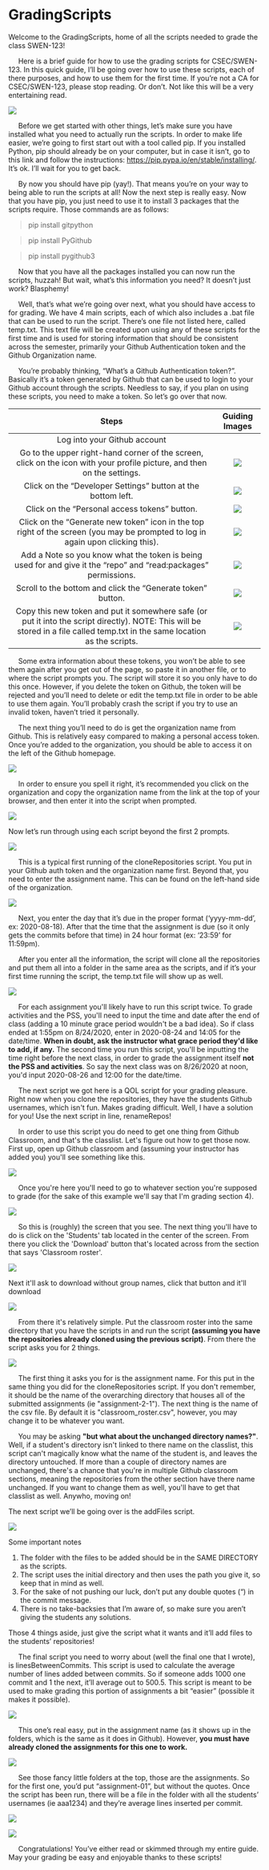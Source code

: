 # GradingScripts
Welcome to the GradingScripts, home of all the scripts needed to grade the class SWEN-123!

&nbsp;&nbsp;&nbsp;&nbsp;&nbsp;Here is a brief guide for how to use the grading scripts for CSEC/SWEN-123. In this quick guide, I’ll be going over how to use these scripts, each of there purposes, and how to use them for the first time. If you’re not a CA for CSEC/SWEN-123, please stop reading. Or don’t. Not like this will be a very entertaining read.

![](markdownImages/allFilesOnGithub.png)

&nbsp;&nbsp;&nbsp;&nbsp;&nbsp;Before we get started with other things, let’s make sure you have installed what you need to actually run the scripts. In order to make life easier, we’re going to first start out with a tool called pip. If you installed Python, pip should already be on your computer, but in case it isn’t, go to this link and follow the instructions: https://pip.pypa.io/en/stable/installing/. It’s ok. I’ll wait for you to get back.

&nbsp;&nbsp;&nbsp;&nbsp;&nbsp;By now you should have pip (yay!). That means you’re on your way to being able to run the scripts at all! Now the next step is really easy. Now that you have pip, you just need to use it to install 3 packages that the scripts require. Those commands are as follows:

>pip install gitpython

>pip install PyGithub

>pip install pygithub3

&nbsp;&nbsp;&nbsp;&nbsp;&nbsp;Now that you have all the packages installed you can now run the scripts, huzzah! But wait, what’s this information you need? It doesn’t just work? Blasphemy!

&nbsp;&nbsp;&nbsp;&nbsp;&nbsp;Well, that’s what we’re going over next, what you should have access to for grading. We have 4 main scripts, each of which also includes a .bat file that can be used to run the script. There’s one file not listed here, called temp.txt. This text file will be created upon using any of these scripts for the first time and is used for storing information that should be consistent across the semester, primarily your Github Authentication token and the Github Organization name.


&nbsp;&nbsp;&nbsp;&nbsp;&nbsp;You’re probably thinking, “What’s a Github Authentication token?”. Basically it’s a token generated by Github that can be used to login to your Github account through the scripts. Needless to say, if you plan on using these scripts, you need to make a token. So let’s go over that now.

Steps | Guiding Images
:-----: | :-----------:
Log into your Github account | 
Go to the upper right-hand corner of the screen, click on the icon with your profile picture, and then on the settings. | ![](markdownImages/githubSettings.png)
Click on the “Developer Settings” button at the bottom left. | ![](markdownImages/developerSettings.png)
Click on the “Personal access tokens” button. | ![](markdownImages/personalAccessTokens.png)
Click on the “Generate new token” icon in the top right of the screen (you may be prompted to log in again upon clicking this). | ![](markdownImages/generateNewToken.png)
Add a Note so you know what the token is being used for and give it the “repo” and “read:packages” permissions. | ![](markdownImages/TokenSettings.png)
Scroll to the bottom and click the “Generate token” button. | ![](markdownImages/generateToken.png)
Copy this new token and put it somewhere safe (or put it into the script directly). NOTE: This will be stored in a file called temp.txt in the same location as the scripts. | ![](markdownImages/tokenFinishEx.png)

&nbsp;&nbsp;&nbsp;&nbsp;&nbsp;Some extra information about these tokens, you won’t be able to see them again after you get out of the page, so paste it in another file, or to where the script prompts you. The script will store it so you only have to do this once. However, if you delete the token on Github, the token will be rejected and you’ll need to delete or edit the temp.txt file in order to be able to use them again. You’ll probably crash the script if you try to use an invalid token, haven’t tried it personally.

&nbsp;&nbsp;&nbsp;&nbsp;&nbsp;The next thing you’ll need to do is get the organization name from Github. This is relatively easy compared to making a personal access token. Once you’re added to the organization, you should be able to access it on the left of the Github homepage.

![](markdownImages/dashboard.png)

&nbsp;&nbsp;&nbsp;&nbsp;&nbsp;In order to ensure you spell it right, it’s recommended you click on the organization and copy the organization name from the link at the top of your browser, and then enter it into the script when prompted.

![](markdownImages/organizationEx.png)

Now let’s run through using each script beyond the first 2 prompts.

![](markdownImages/cloneReposEx.png)

&nbsp;&nbsp;&nbsp;&nbsp;&nbsp;This is a typical first running of the cloneRepositories script. You put in your Github auth token and the organization name first. Beyond that, you need to enter the assignment name. This can be found on the left-hand side of the organization.

![](markdownImages/assignmentsEx.png)

&nbsp;&nbsp;&nbsp;&nbsp;&nbsp;Next, you enter the day that it’s due in the proper format (‘yyyy-mm-dd’, ex: 2020-08-18). After that the time that the assignment is due (so it only gets the commits before that time) in 24 hour format (ex: ‘23:59’ for 11:59pm).

&nbsp;&nbsp;&nbsp;&nbsp;&nbsp;After you enter all the information, the script will clone all the repositories and put them all into a folder in the same area as the scripts, and if it’s your first time running the script, the temp.txt file will show up as well.

![](markdownImages/addingAssignment01.png)

&nbsp;&nbsp;&nbsp;&nbsp;&nbsp;For each assignment you'll likely have to run this script twice. To grade activities and the PSS, you'll need to input the time and date after the end of class (adding a 10 minute grace period wouldn't be a bad idea). So if class ended at 1:55pm on 8/24/2020, enter in 2020-08-24 and 14:05 for the date/time. **When in doubt, ask the instructor what grace period they'd like to add, if any.** The second time you run this script, you'll be inputting the time right before the next class, in order to grade the assignment itself **not the PSS and activities**. So say the next class was on 8/26/2020 at noon, you'd input 2020-08-26 and 12:00 for the date/time.


&nbsp;&nbsp;&nbsp;&nbsp;&nbsp;The next script we got here is a QOL script for your grading pleasure. Right now when you clone the repositories, they have the students Github usernames, which isn't fun. Makes grading difficult. Well, I have a solution for you! Use the next script in line, renameRepos! 

&nbsp;&nbsp;&nbsp;&nbsp;&nbsp;In order to use this script you do need to get one thing from Github Classroom, and that's the classlist. Let's figure out how to get those now. First up, open up Github classroom and (assuming your instructor has added you) you'll see something like this.

![](markdownImages/githubClassroom.png)

&nbsp;&nbsp;&nbsp;&nbsp;&nbsp;Once you're here you'll need to go to whatever section you're supposed to grade (for the sake of this example we'll say that I'm grading section 4).

![](markdownImages/githubClassroomSection.png)

&nbsp;&nbsp;&nbsp;&nbsp;&nbsp;So this is (roughly) the screen that you see. The next thing you'll have to do is click on the 'Students' tab located in the center of the screen. From there you click the 'Download' button that's located across from the section that says 'Classroom roster'.

![](markdownImages/classroomRoster.png)

Next it'll ask to download without group names, click that button and it'll download

![](markdownImages/noGroupNames.png)

&nbsp;&nbsp;&nbsp;&nbsp;&nbsp;From there it's relatively simple. Put the classroom roster into the same directory that you have the scripts in and run the script **(assuming you have the repositories already cloned using the previous script)**. From there the script asks you for 2 things.

![](markdownImages/renameReposEx.png)

&nbsp;&nbsp;&nbsp;&nbsp;&nbsp;The first thing it asks you for is the assignment name. For this put in the same thing you did for the cloneRepositories script. If you don't remember, it should be the name of the overarching directory that houses all of the submitted assignments (ie "assignment-2-1"). The next thing is the name of the csv file. By default it is "classroom_roster.csv", however, you may change it to be whatever you want.

&nbsp;&nbsp;&nbsp;&nbsp;&nbsp;You may be asking **"but what about the unchanged directory names?"**. Well, if a student's directory isn't linked to there name on the classlist, this script can't magically know what the name of the student is, and leaves the directory untouched. If more than a couple of directory names are unchanged, there's a chance that you're in multiple Github classroom sections, meaning the repositories from the other section have there name unchanged. If you want to change them as well, you'll have to get that classlist as well. Anywho, moving on!


The next script we’ll be going over is the addFiles script. 

![](markdownImages/addingFilesEx.png)

Some important notes
1. The folder with the files to be added should be in the SAME DIRECTORY as the scripts.
2. The script uses the initial directory and then uses the path you give it, so keep that in mind as well. 
3. For the sake of not pushing our luck, don’t put any double quotes (“) in the commit message.
4. There is no take-backsies that I’m aware of, so make sure you aren’t giving the students any solutions.

Those 4 things aside, just give the script what it wants and it’ll add files to the students’ repositories!

&nbsp;&nbsp;&nbsp;&nbsp;&nbsp;The final script you need to worry about (well the final one that I wrote), is linesBetweenCommits. This script is used to calculate the average number of lines added between commits. So if someone adds 1000 one commit and 1 the next, it’ll average out to 500.5. This script is meant to be used to make grading this portion of assignments a bit “easier” (possible it makes it possible). 

![](markdownImages/linesBetweenCommitsEx.png)

&nbsp;&nbsp;&nbsp;&nbsp;&nbsp;This one’s real easy, put in the assignment name (as it shows up in the folders, which is the same as it does in Github). However, **you must have already cloned the assignments for this one to work.**

![](markdownImages/allFiles.png)

&nbsp;&nbsp;&nbsp;&nbsp;&nbsp;See those fancy little folders at the top, those are the assignments. So for the first one, you’d put “assignment-01”, but without the quotes. Once the script has been run, there will be a file in the folder with all the students’ usernames (ie aaa1234) and they’re average lines inserted per commit. 

![](markdownImages/averageLinesTxtEx.png)

![](markdownImages/linesBetweenTxtEx.png)

&nbsp;&nbsp;&nbsp;&nbsp;&nbsp;Congratulations! You’ve either read or skimmed through my entire guide. May your grading be easy and enjoyable thanks to these scripts! 